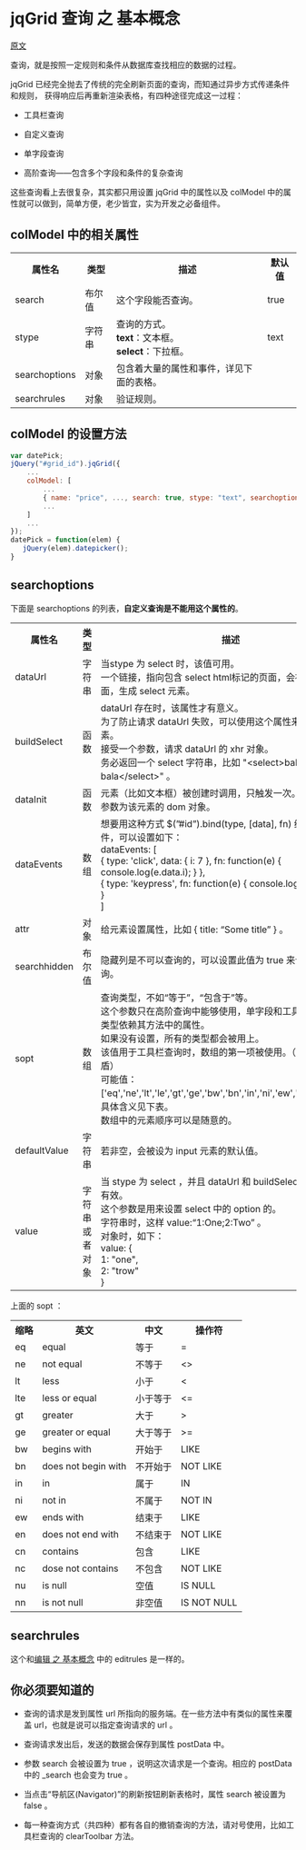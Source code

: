 # jqGrid 查询 之 基本概念

[原文](http://www.trirand.com/jqgridwiki/doku.php?id=wiki%3asearch_config)

查询，就是按照一定规则和条件从数据库查找相应的数据的过程。

jqGrid 已经完全抛去了传统的完全刷新页面的查询，而知通过异步方式传递条件和规则，
获得响应后再重新渲染表格，有四种途径完成这一过程：

* 工具栏查询

* 自定义查询

* 单字段查询

* 高阶查询——包含多个字段和条件的复杂查询

这些查询看上去很复杂，其实都只用设置 jqGrid 中的属性以及 colModel 中的属性就可以做到，简单方便，老少皆宜，实为开发之必备组件。

## colModel 中的相关属性

<table>
    <tr>
        <th>属性名</th>
        <th>类型</th>
        <th>描述</th>
        <th>默认值</th>
    </tr>
    <tr>
        <td>search</td>
        <td>布尔值</td>
        <td>这个字段能否查询。</td>
        <td>true</td>
    </tr>
    <tr>
        <td>stype</td>
        <td>字符串</td>
        <td>
            查询的方式。<br />
            <strong>text</strong>：文本框。<br />
            <strong>select</strong>：下拉框。
        </td>
        <td>text</td>
    </tr>
    <tr>
        <td>searchoptions</td>
        <td>对象</td>
        <td>包含着大量的属性和事件，详见下面的表格。</td>
        <td></td>
    </tr>
    <tr>
        <td>searchrules</td>
        <td>对象</td>
        <td>验证规则。</td>
        <td></td>
    </tr>
</table>

## colModel 的设置方法

```js
var datePick;
jQuery("#grid_id").jqGrid({
    ...
    colModel: [ 
        ... 
        { name: "price", ..., search: true, stype: "text", searchoptions: { dataInit: datePick, attr: { title: "Select Date"} } },
        ...
    ]
    ...
});
datePick = function(elem) {
   jQuery(elem).datepicker();
}
```

## searchoptions

下面是 searchoptions 的列表，**自定义查询是不能用这个属性的**。

<table>
    <tr>
        <th>属性名</th>
        <th>类型</th>
        <th>描述</th>
    </tr>
    <tr>
        <td>dataUrl</td>
        <td>字符串</td>
        <td>
            当stype 为 select 时，该值可用。 <br />
            一个链接，指向包含 select html标记的页面，会被异步加载进页面，生成 select 元素。
        </td>
    </tr>
    <tr>
        <td>buildSelect</td>
        <td>函数</td>
        <td>
            dataUrl 存在时，该属性才有意义。<br />
            为了防止请求 dataUrl 失败，可以使用这个属性来构建 select 元素。<br />
            接受一个参数，请求 dataUrl 的 xhr 对象。<br />
            务必返回一个 select 字符串，比如 "&lt;select>bala bala&lt;/select>" 。
        </td>
    </tr>
    <tr>
        <td>dataInit</td>
        <td>函数</td>
        <td>
            元素（比如文本框）被创建时调用，只触发一次。<br />
            参数为该元素的 dom 对象。
        </td>
    </tr>
    <tr>
        <td>dataEvents</td>
        <td>数组</td>
        <td>
            想要用这种方式 $(”#id”).bind(type, [data], fn) 给元素绑定事件，可以设置如下：<br />
            dataEvents: [ <br />
                { type: 'click', data: { i: 7 }, fn: function(e) { console.log(e.data.i); } }, <br />
                { type: 'keypress', fn: function(e) { console.log('keypress'); } }  <br />
            ]
        </td>
    </tr>
    <tr>
        <td>attr</td>
        <td>对象</td>
        <td>给元素设置属性，比如 { title: “Some title” } 。</td>
    </tr>
    <tr>
        <td>searchhidden</td>
        <td>布尔值</td>
        <td>隐藏列是不可以查询的，可以设置此值为 true 来让隐藏列可查询。</td>
    </tr>
    <tr>
        <td>sopt</td>
        <td>数组</td>
        <td>
            查询类型，不如“等于”，“包含于”等。 <br />
            这个参数只在高阶查询中能够使用，单字段和工具栏查询的查询类型依赖其方法中的属性。<br />
            如果没有设置，所有的类型都会被用上。<br />
            该值用于工具栏查询时，数组的第一项被使用。（？？似乎前后矛盾） <br />
            可能值：['eq','ne','lt','le','gt','ge','bw','bn','in','ni','ew','en','cn','nc']， <br />
            具体含义见下表。 <br />
            数组中的元素顺序可以是随意的。
        </td>
    </tr>
    <tr>
        <td>defaultValue</td>
        <td>字符串</td>
        <td>若非空，会被设为 input 元素的默认值。</td>
    </tr>
    <tr>
        <td>value</td>
        <td>字符串或者对象</td>
        <td>
            当 stype 为 select ，并且 dataUrl 和 buildSelect 为空时，该值有效。<br />
            这个参数是用来设置 select 中的 option 的。 <br />
            字符串时，这样 value:“1:One;2:Two” 。 <br />
            对象时，如下：<br />
            value: {<br />
                1: "one",<br />
                2: "trow"<br />
            }
        </td>
    </tr>
</table>

上面的 sopt ：

<table>
    <tr>
        <th>缩略</th>
        <th>英文</th>
        <th>中文</th>
        <th>操作符</th>
    </tr>
    <tr>
        <td>eq</td>
        <td>equal</td>
        <td>等于</td>
        <td>=</td>
    </tr>
    <tr>
        <td>ne</td>
        <td>not equal</td>
        <td>不等于</td>
        <td><></td>
    </tr>
    <tr>
        <td>lt</td>
        <td>less</td>
        <td>小于</td>
        <td><</td>
    </tr>
    <tr>
        <td>lte</td>
        <td>less or equal</td>
        <td>小于等于</td>
        <td><=</td>
    </tr>
    <tr>
        <td>gt</td>
        <td>greater</td>
        <td>大于</td>
        <td>></td>
    </tr>
    <tr>
        <td>ge</td>
        <td>greater or equal</td>
        <td>大于等于</td>
        <td>>=</td>
    </tr>
    <tr>
        <td>bw</td>
        <td>begins with</td>
        <td>开始于</td>
        <td>LIKE</td>
    </tr>
    <tr>
        <td>bn</td>
        <td>does not begin with</td>
        <td>不开始于</td>
        <td>NOT LIKE</td>
    </tr>
    <tr>
        <td>in</td>
        <td>in</td>
        <td>属于</td>
        <td>IN</td>
    </tr>
    <tr>
        <td>ni</td>
        <td>not in</td>
        <td>不属于</td>
        <td>NOT IN</td>
    </tr>
    <tr>
        <td>ew</td>
        <td>ends with</td>
        <td>结束于</td>
        <td>LIKE</td>
    </tr>
    <tr>
        <td>en</td>
        <td>does not end with</td>
        <td>不结束于</td>
        <td>NOT LIKE</td>
    </tr>
    <tr>
        <td>cn</td>
        <td>contains</td>
        <td>包含</td>
        <td>LIKE</td>
    </tr>
    <tr>
        <td>nc</td>
        <td>dose not contains</td>
        <td>不包含</td>
        <td>NOT LIKE</td>
    </tr>
    <tr>
        <td>nu</td>
        <td>is null</td>
        <td>空值</td>
        <td>IS NULL</td>
    </tr>
    <tr>
        <td>nn</td>
        <td>is not null</td>
        <td>非空值</td>
        <td>IS NOT NULL</td>
    </tr>
</table>


## searchrules

这个和[编辑 之 基本概念](https://github.com/jiangyuan/playjs/blob/master/docOfjqGrid/编辑之一%20基本概念.md)
中的 editrules 是一样的。

## 你必须要知道的

* 查询的请求是发到属性 url 所指向的服务端。在一些方法中有类似的属性来覆盖 url，也就是说可以指定查询请求的 url 。

* 查询请求发出后，发送的数据会保存到属性 postData 中。

* 参数 search 会被设置为 true ，说明这次请求是一个查询。相应的 postData 中的 _search 也会变为 true 。

* 当点击“导航区(Navigator)”的刷新按钮刷新表格时，属性 search 被设置为 false 。

* 每一种查询方式（共四种）都有各自的撤销查询的方法，请对号使用，比如工具栏查询的 clearToolbar 方法。

